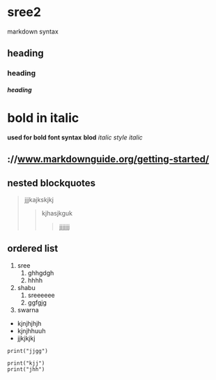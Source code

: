 # sree2
markdown syntax
## heading 
### heading 
##### heading
# bold in italic
**used for bold font syntax**
__blod__
*italic style*
_italic_
## ://www.markdownguide.org/getting-started/
## nested blockquotes
> jjjkajkskjkj
>> kjhasjkguk
>>>jjjjjjj
## ordered list
1. sree
    1. ghhgdgh
    2. hhhh
2. shabu
    1. sreeeeee
    2. ggfgjg
3. swarna
- kjnjhjhjh
- kjnjhhuuh
- jjkjkjkj
```
print("jjgg")
```
```
print("kjj")
print("jhh")
```
